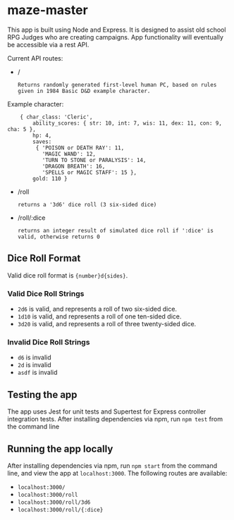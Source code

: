 # maze-master

This app is built using Node and Express. It is designed to assist old school RPG Judges who are creating campaigns. App functionality will eventually be accessible via a rest API.

Current API routes:

* /   

  `Returns randomly generated first-level human PC, based on rules given in 1984 Basic D&D example character.`

Example character:
	
```
 	{ char_class: 'Cleric',
        ability_scores: { str: 10, int: 7, wis: 11, dex: 11, con: 9, cha: 5 },
        hp: 4,
        saves:
         { 'POISON or DEATH RAY': 11,
           'MAGIC WAND': 12,
           'TURN TO STONE or PARALYSIS': 14,
           'DRAGON BREATH': 16,
           'SPELLS or MAGIC STAFF': 15 },
        gold: 110 }
```

* /roll   

  `returns a '3d6' dice roll (3 six-sided dice)`

* /roll/:dice

  `returns an integer result of simulated dice roll if ':dice' is valid, otherwise returns 0`

## Dice Roll Format ##

Valid dice roll format is `{number}d{sides}`. 

### Valid Dice Roll Strings ###

*  `2d6` is valid, and represents a roll of two six-sided dice. 
* `1d10` is valid, and represents a roll of one ten-sided dice. 
* `3d20` is valid, and represents a roll of three twenty-sided dice. 

### Invalid Dice Roll Strings ###

*  `d6` is invalid
*  `2d` is invalid
*  `asdf` is invalid

## Testing the app ##
 
The app uses Jest for unit tests and Supertest for Express controller integration tests. After installing dependencies via npm, run `npm test` from the command line

## Running the app locally ##

After installing dependencies via npm, run `npm start` from the command line, and view the app at `localhost:3000`. The following routes are available:

* `localhost:3000/`
* `localhost:3000/roll`
* `localhost:3000/roll/3d6`
* `localhost:3000/roll/{:dice}`
